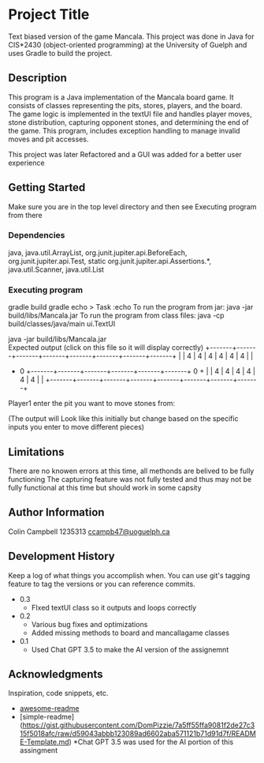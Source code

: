 # Project Title

Text biased version of the game Mancala. This project was done in Java for CIS*2430 (object-oriented programming) at the University of Guelph and uses Gradle to build the project.

## Description

This program is a Java implementation of the Mancala board game. It consists of classes representing the pits, stores, players, and the board. The game logic is implemented in the textUI file and handles player moves, stone distribution, capturing opponent stones, and determining the end of the game. This program, includes exception handling to manage invalid moves and pit accesses. 

This project was later Refactored and a GUI was added for a better user experience

## Getting Started
Make sure you are in the top level directory and then see Executing program from there

### Dependencies

java,  java.util.ArrayList,  org.junit.jupiter.api.BeforeEach, org.junit.jupiter.api.Test, static org.junit.jupiter.api.Assertions.*,
java.util.Scanner, java.util.List

### Executing program

gradle build
gradle echo 
    > Task :echo
    To run the program from jar:
    java -jar build/libs/Mancala.jar
    To run the program from class files:
    java -cp build/classes/java/main ui.TextUI

java -jar build/libs/Mancala.jar    
Expected output (click on this file so it will display correctly)
+-------+-------+-------+-------+-------+-------+-------+-------+
|       |   4   |   4   |   4   |   4   |   4   |   4   |       |
+   0   +-------+-------+-------+-------+-------+-------+   0   +
|       |   4   |   4   |   4   |   4   |   4   |   4   |       |
+-------+-------+-------+-------+-------+-------+-------+-------+

Player1 enter the pit you want to move stones from: 

(The output will Look like this initially but change based on the specific 
inputs you enter to move different pieces)

## Limitations

There are no knowen errors at this time, all methonds are belived to be fully functioning
The capturing feature was not fully tested and thus may not be fully functional at this time but should work in some capsity

## Author Information
Colin Campbell
1235313
ccampb47@uoguelph.ca

## Development History

Keep a log of what things you accomplish when.  You can use git's tagging feature to tag the versions or you can reference commits.
* 0.3
    * FIxed textUI class so it outputs and loops correctly
* 0.2
    * Various bug fixes and optimizations
    * Added missing methods to board and mancallagame classes
* 0.1
    * Used Chat GPT 3.5 to make the AI version of the assignemnt

## Acknowledgments

Inspiration, code snippets, etc.
* [awesome-readme](https://github.com/matiassingers/awesome-readme)
* [simple-readme] (https://gist.githubusercontent.com/DomPizzie/7a5ff55ffa9081f2de27c315f5018afc/raw/d59043abbb123089ad6602aba571121b71d91d7f/README-Template.md)
*Chat GPT 3.5 was used for the AI portion of this assingment



